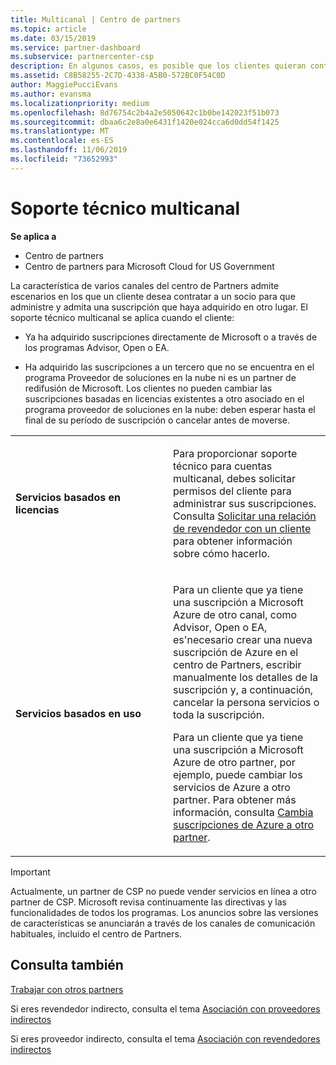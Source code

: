 ```yaml
---
title: Multicanal | Centro de partners
ms.topic: article
ms.date: 03/15/2019
ms.service: partner-dashboard
ms.subservice: partnercenter-csp
description: En algunos casos, es posible que los clientes quieran contratarte para ofrecer soporte técnico y aprovisionar una suscripción que compraron en otro lugar.
ms.assetid: C8B58255-2C7D-4338-A5B0-572BC0F54C0D
author: MaggiePucciEvans
ms.author: evansma
ms.localizationpriority: medium
ms.openlocfilehash: 8d76754c2b4a2e5050642c1b0be142023f51b073
ms.sourcegitcommit: dbaa6c2e8a0e6431f1420e024cca6d0dd54f1425
ms.translationtype: MT
ms.contentlocale: es-ES
ms.lasthandoff: 11/06/2019
ms.locfileid: "73652993"
---
```

# <a name="multi-channel-support"></a>Soporte técnico multicanal

**Se aplica a**

-  Centro de partners
-  Centro de partners para Microsoft Cloud for US Government


La característica de varios canales del centro de Partners admite escenarios en los que un cliente desea contratar a un socio para que administre y admita una suscripción que haya adquirido en otro lugar. El soporte técnico multicanal se aplica cuando el cliente:

-   Ya ha adquirido suscripciones directamente de Microsoft o a través de los programas Advisor, Open o EA.

-   Ha adquirido las suscripciones a un tercero que no se encuentra en el programa Proveedor de soluciones en la nube ni es un partner de redifusión de Microsoft. Los clientes no pueden cambiar las suscripciones basadas en licencias existentes a otro asociado en el programa proveedor de soluciones en la nube: deben esperar hasta el final de su período de suscripción o cancelar antes de moverse.


<table>
<colgroup>
<col width="50%" />
<col width="50%" />
</colgroup>
<tbody>
<tr class="odd">
<td><p><strong>Servicios basados en licencias</strong></p></td>
<td><p>Para proporcionar soporte técnico para cuentas multicanal, debes solicitar permisos del cliente para administrar sus suscripciones. Consulta <a href="request-a-relationship-with-a-customer.md" data-raw-source="[Request a reseller relationship with a customer](request-a-relationship-with-a-customer.md)">Solicitar una relación de revendedor con un cliente</a> para obtener información sobre cómo hacerlo.</p></td>
</tr>
<tr class="even">
<td><p><strong>Servicios basados en uso</strong></p></td>
<td>
<p>Para un cliente que ya tiene una suscripción a Microsoft Azure de otro canal, como Advisor, Open o EA, es&#39;necesario crear una nueva suscripción de Azure en el centro de Partners, escribir manualmente los detalles de la suscripción y, a continuación, cancelar la persona servicios o toda la suscripción.</p>
<p>Para un cliente que ya tiene una suscripción a Microsoft Azure de otro partner, por ejemplo, puede cambiar los servicios de Azure a otro partner. Para obtener más información, consulta <a href="switch-azure-subscriptions-to-a-different-partner.md" data-raw-source="[Switch Azure subscriptions to a different partner](switch-azure-subscriptions-to-a-different-partner.md)">Cambia suscripciones de Azure a otro partner</a>.</p>
</td>
</tr>
</tbody>
</table>

> [!IMPORTANT]  
> Actualmente, un partner de CSP no puede vender servicios en línea a otro partner de CSP. Microsoft revisa continuamente las directivas y las funcionalidades de todos los programas. Los anuncios sobre las versiones de características se anunciarán a través de los canales de comunicación habituales, incluido el centro de Partners. 

## <a name="see-also"></a>Consulta también

[Trabajar con otros partners](work-with-other-partners.md)

Si eres revendedor indirecto, consulta el tema [Asociación con proveedores indirectos](indirect-reseller-tasks-in-partner-center.md)

Si eres proveedor indirecto, consulta el tema [Asociación con revendedores indirectos](indirect-provider-tasks-in-partner-center.md) 

 

 



